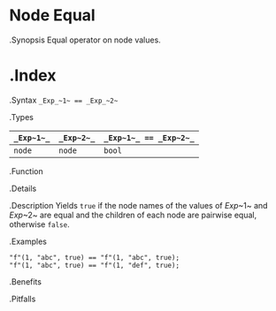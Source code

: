 # Node Equal

.Synopsis
Equal operator on node values.

.Index
==

.Syntax
`_Exp_~1~ == _Exp_~2~`

.Types

| `_Exp~1~_`  |  `_Exp~2~_` | `_Exp~1~_ == _Exp~2~_`  |
| --- | --- | --- |
| `node`     |  `node`    | `bool`                |


.Function

.Details

.Description
Yields `true` if the node names of the values of _Exp_~1~ and _Exp_~2~ are equal and
the children of each node are pairwise equal, otherwise `false`.

.Examples
```rascal-shell
"f"(1, "abc", true) == "f"(1, "abc", true);
"f"(1, "abc", true) == "f"(1, "def", true);
```

.Benefits

.Pitfalls

